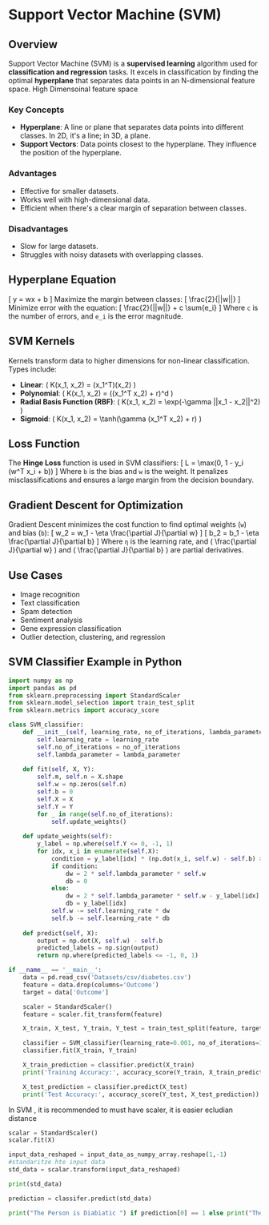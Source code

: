 # Support Vector Machine (SVM)

## Overview
Support Vector Machine (SVM) is a **supervised learning** algorithm used for **classification and regression** tasks. It excels in classification by finding the optimal **hyperplane** that separates data points in an N-dimensional feature space. High Dimensoinal feature space

### Key Concepts
- **Hyperplane**: A line or plane that separates data points into different classes. In 2D, it's a line; in 3D, a plane.
- **Support Vectors**: Data points closest to the hyperplane. They influence the position of the hyperplane.

### Advantages
- Effective for smaller datasets.
- Works well with high-dimensional data.
- Efficient when there's a clear margin of separation between classes.

### Disadvantages
- Slow for large datasets.
- Struggles with noisy datasets with overlapping classes.

## Hyperplane Equation
\[
y = wx + b
\]
Maximize the margin between classes:
\[
\frac{2}{||w||}
\]
Minimize error with the equation:
\[
\frac{2}{||w||} + c \sum{e_i}
\]
Where `c` is the number of errors, and `e_i` is the error magnitude.

## SVM Kernels
Kernels transform data to higher dimensions for non-linear classification. Types include:

- **Linear**: \( K(x_1, x_2) = (x_1^T)(x_2) \)
- **Polynomial**: \( K(x_1, x_2) = ((x_1^T x_2) + r)^d \)
- **Radial Basis Function (RBF)**: \( K(x_1, x_2) = \exp(-\gamma ||x_1 - x_2||^2) \)
- **Sigmoid**: \( K(x_1, x_2) = \tanh(\gamma (x_1^T x_2) + r) \)

## Loss Function
The **Hinge Loss** function is used in SVM classifiers:
\[
L = \max(0, 1 - y_i (w^T x_i + b))
\]
Where `b` is the bias and `w` is the weight. It penalizes misclassifications and ensures a large margin from the decision boundary.

## Gradient Descent for Optimization
Gradient Descent minimizes the cost function to find optimal weights (`w`) and bias (`b`):
\[
w_2 = w_1 - \eta \frac{\partial J}{\partial w}
\]
\[
b_2 = b_1 - \eta \frac{\partial J}{\partial b}
\]
Where `η` is the learning rate, and \( \frac{\partial J}{\partial w} \) and \( \frac{\partial J}{\partial b} \) are partial derivatives.

## Use Cases
- Image recognition
- Text classification
- Spam detection
- Sentiment analysis
- Gene expression classification
- Outlier detection, clustering, and regression

## SVM Classifier Example in Python

```python
import numpy as np
import pandas as pd
from sklearn.preprocessing import StandardScaler
from sklearn.model_selection import train_test_split
from sklearn.metrics import accuracy_score

class SVM_classifier:
    def __init__(self, learning_rate, no_of_iterations, lambda_parameter):
        self.learning_rate = learning_rate
        self.no_of_iterations = no_of_iterations
        self.lambda_parameter = lambda_parameter
    
    def fit(self, X, Y):
        self.m, self.n = X.shape
        self.w = np.zeros(self.n)
        self.b = 0
        self.X = X
        self.Y = Y
        for _ in range(self.no_of_iterations):
            self.update_weights()
    
    def update_weights(self):
        y_label = np.where(self.Y <= 0, -1, 1)
        for idx, x_i in enumerate(self.X):
            condition = y_label[idx] * (np.dot(x_i, self.w) - self.b) >= 1
            if condition:
                dw = 2 * self.lambda_parameter * self.w
                db = 0
            else:
                dw = 2 * self.lambda_parameter * self.w - y_label[idx] * x_i
                db = y_label[idx]
            self.w -= self.learning_rate * dw
            self.b -= self.learning_rate * db
    
    def predict(self, X):
        output = np.dot(X, self.w) - self.b
        predicted_labels = np.sign(output)
        return np.where(predicted_labels <= -1, 0, 1)

if __name__ == '__main__':
    data = pd.read_csv('Datasets/csv/diabetes.csv')
    feature = data.drop(columns='Outcome')
    target = data['Outcome']

    scaler = StandardScaler()
    feature = scaler.fit_transform(feature)

    X_train, X_test, Y_train, Y_test = train_test_split(feature, target, test_size=0.2, random_state=2)

    classifier = SVM_classifier(learning_rate=0.001, no_of_iterations=1000, lambda_parameter=0.01)
    classifier.fit(X_train, Y_train)

    X_train_prediction = classifier.predict(X_train)
    print('Training Accuracy:', accuracy_score(Y_train, X_train_prediction))

    X_test_prediction = classifier.predict(X_test)
    print('Test Accuracy:', accuracy_score(Y_test, X_test_prediction))
```

In SVM , it is recommended to must have  scaler, it is easier ecludian distance

``` python
scalar = StandardScaler()
scalar.fit(X) 
```


``` python
input_data_reshaped = input_data_as_numpy_array.reshape(1,-1)
#standaritze hte input data 
std_data = scalar.transform(input_data_reshaped)

print(std_data)

prediction = classifer.predict(std_data)

print("The Person is Diabiatic ") if prediction[0] == 1 else print("The Person is not Diabiatic ")
```